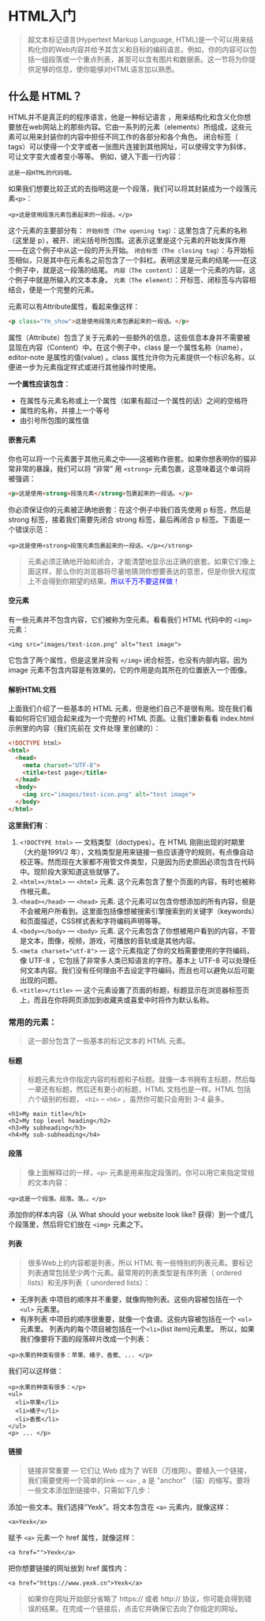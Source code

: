 # HTML入门
>超文本标记语言(Hypertext Markup Language, HTML)是一个可以用来结构化你的Web内容并给予其含义和目标的编码语言。例如，你的内容可以包括一组段落或一个重点列表，甚至可以含有图片和数据表。这一节将为你提供足够的信息，使你能够对HTML语言加以熟悉。

## 什么是 HTML？
HTML并不是真正的的程序语言，他是一种标记语言 ，用来结构化和含义化你想要放在web网站上的那些内容。它由一系列的元素（elements）所组成，这些元素可以用来封装你的内容中担任不同工作的各部分和各个角色。 闭合标签（ tags）可以使得一个文字或者一张图片连接到其他网址，可以使得文字为斜体，可让文字变大或者变小等等。 
例如，键入下面一行内容：
```
这是一段HTML的代码哦。
```
如果我们想要比较正式的去指明这是一个段落，我们可以将其封装成为一个段落元素`<p>`：
```
<p>这是使用段落元素包裹起来的一段话。</p>
```

这个元素的主要部分有：
`开始标签（The opening tag）`：这里包含了元素的名称（这里是 p），被开、闭尖括号所包围。这表示这里是这个元素的开始发挥作用——在这个例子中从这一段的开头开始。
`闭合标签（The closing tag）`：与开始标签相似，只是其中在元素名之前包含了一个斜杠。表明这里是元素的结尾——在这个例子中，就是这一段落的结尾。
`内容（The content）`：这是一个元素的内容，这个例子中就是所输入的文本本身。
`元素（The element）`：开标签、闭标签与内容相结合，便是一个完整的元素。

元素可以有Attribute属性，看起来像这样：
```html
<p class="Ym_show">这是使用段落元素包裹起来的一段话。</p>
```
属性（Attribute）包含了关于元素的一些额外的信息，这些信息本身并不需要被显现在内容（Content）中。在这个例子中，class 是一个属性名称（name），editor-note 是属性的值(value) 。class 属性允许你为元素提供一个标识名称，以便进一步为元素指定样式或进行其他操作时使用。

**一个属性应该包含**：
- 在属性与元素名称或上一个属性（如果有超过一个属性的话）之间的空格符
- 属性的名称，并接上一个等号
- 由引号所包围的属性值

#### 嵌套元素

你也可以将一个元素置于其他元素之中——这被称作嵌套。如果你想表明你的猫非常非常的暴躁，我们可以将 “非常” 用 `<strong>` 元素包裹，这意味着这个单词将被强调：

```html
<p>这是使用<strong>段落元素</strong>包裹起来的一段话。</p>
```	
你必须保证你的元素被正确地嵌套：在这个例子中我们首先使用 p 标签，然后是 strong 标签，接着我们需要先闭合 strong 标签，最后再闭合 p 标签。下面是一个错误示范：
```
<p>这是使用<strong>段落元素包裹起来的一段话。</p></strong>
```
>元素必须正确地开始和闭合，才能清楚地显示出正确的嵌套。如果它们像上面这样，那么你的浏览器将尽量地猜测你想要表达的意思，但是你很大程度上不会得到你期望的结果。<span style="color:blue">所以千万不要这样做！</span>

#### 空元素

有一些元素并不包含内容，它们被称为空元素。看看我们 HTML 代码中的 `<img>` 元素：
```
<img src="images/test-icon.png" alt="test image">
```
	
它包含了两个属性，但是这里并没有 `</img>` 闭合标签，也没有内部内容。因为 image 元素不包含内容是有效果的，它的作用是向其所在的位置嵌入一个图像。

#### 解析HTML文档

上面我们介绍了一些基本的 HTML 元素，但是他们自己不是很有用。现在我们看看如何将它们组合起来成为一个完整的 HTML 页面。让我们重新看看  index.html 示例里的内容（我们先前在 文件处理 里创建的）：
```HTML
<!DOCTYPE html>
<html>
  <head>
    <meta charset="UTF-8">
    <title>test page</title>
  </head>
  <body>
	<img src="images/test-icon.png" alt="test image">
  </body>
</html>
```
**这里我们有**：
1.  `<!DOCTYPE html>` — 文档类型（doctypes）。在 HTML 刚刚出现的时期里（大约是1991/2 年），文档类型是用来链接一些应该遵守的规则，有点像自动校正等。然而现在大家都不用管文件类型，只是因为历史原因必须包含在代码中。现阶段大家知道这些就够了。
2. `<html></html>` — `<html>` 元素. 这个元素包含了整个页面的内容，有时也被称作根元素。
3. `<head></head>` — `<head>` 元素. 这个元素可以包含你想添加的所有内容，但是不会被用户所看到。这里面包括像想被搜索引擎搜索到的关键字（keywords）和页面描述，CSS样式表和字符编码声明等等。
4. `<body></body>` — `<body>` 元素. 这个元素包含了你想被用户看到的内容，不管是文本，图像，视频，游戏，可播放的音轨或是其他内容。
5. `<meta charset="utf-8">` — 这个元素指定了你的文档需要使用的字符编码，像 UTF-8 ，它包括了非常多人类已知语言的字符。基本上 UTF-8 可以处理任何文本内容。我们没有任何理由不去设定字符编码，而且也可以避免以后可能出现的问题。
6. `<title></title>` — 这个元素设置了页面的标题，标题显示在浏览器标签页上，而且在你将网页添加到收藏夹或喜爱中时将作为默认名称。

### 常用的元素：
> 这一部分包含了一些基本的标记文本的 HTML 元素。

#### 标题
> 标题元素允许你指定内容的标题和子标题。就像一本书拥有主标题，然后每一章还有标题，然后还有更小的标题，HTML 文档也是一样。HTML 包括六个级别的标题， `<h1>` – `<h6>` ，虽然你可能只会用到 3-4 最多。

```
<h1>My main title</h1>
<h2>My top level heading</h2>
<h3>My subheading</h3>
<h4>My sub-subheading</h4>
```

#### 段落
>像上面解释过的一样，`<p>` 元素是用来指定段落的。你可以用它来指定常规的文本内容：

```
<p>这是一个段落。段落。落。。</p>
```
添加你的样本内容（从 What should your website look like? 获得）到一个或几个段落里，然后将它们放在 `<img>` 元素之下。

#### 列表
>很多Web上的内容都是列表，所以 HTML 有一些特别的列表元素。要标记列表通常包括至少两个元素。最常用的列表类型是有序列表（ ordered lists）和无序列表（ unordered lists）：
- 无序列表 中项目的顺序并不重要，就像购物列表。这些内容被包括在一个 `<ul>` 元素里。
- 有序列表 中项目的顺序很重要，就像一个食谱。这些内容被包括在一个 `<ol>` 元素里。
列表内的每个项目被包括在一个` <li> `(list item)元素里。
所以，如果我们像要将下面的段落碎片改成一个列表：

```
<p>水果的种类有很多：苹果、橘子、香蕉、... </p>
```
我们可以这样做：
```
<p>水果的种类有很多：</p>
<ul>
  <li>苹果</li>
  <li>橘子</li>
  <li>香蕉</li>
</ul>
<p> ... </p>
```

#### 链接
>链接非常重要 — 它们让 Web 成为了 WEB（万维网）。要植入一个链接，我们需要使用一个简单的link — `<a>` , a 是 "anchor" （锚）的缩写。要将一些文本添加到链接中，只需如下几步：

添加一些文本。我们选择“Yexk”。将文本包含在 `<a>` 元素内，就像这样：
```
<a>Yexk</a>
```
赋予 `<a>` 元素一个 href 属性，就像这样：
```
<a href="">Yexk</a>
```
把你想要链接的网址放到 href 属性内：
```
<a href="https://www.yexk.cn">Yexk</a>
```
>如果你在网址开始部分省略了 https:// 或者 http:// 协议，你可能会得到错误的结果。在完成一个链接后，点击它并确保它去向了你指定的网址。

